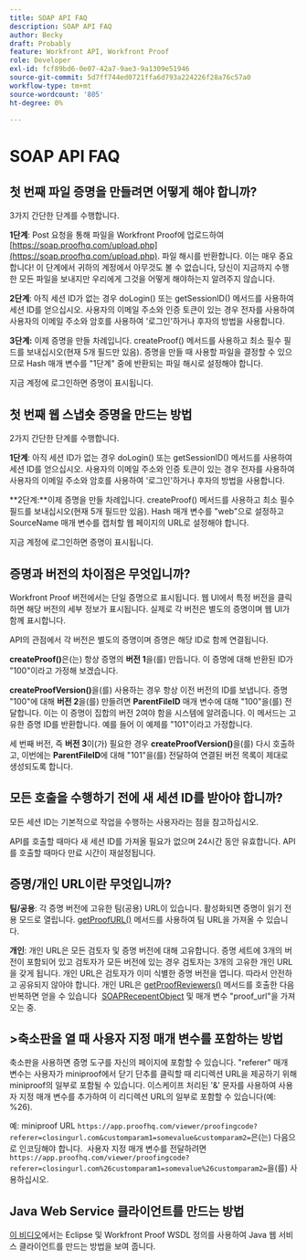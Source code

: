 ```yaml
---
title: SOAP API FAQ
description: SOAP API FAQ
author: Becky
draft: Probably
feature: Workfront API, Workfront Proof
role: Developer
exl-id: fcf89bd6-0e07-42a7-9ae3-9a1309e51946
source-git-commit: 5d7ff744ed0721ffa6d793a224226f28a76c57a0
workflow-type: tm+mt
source-wordcount: '805'
ht-degree: 0%

---
```


# SOAP API FAQ

## 첫 번째 파일 증명을 만들려면 어떻게 해야 합니까?

3가지 간단한 단계를 수행합니다.

**1단계**: Post 요청을 통해 파일을 Workfront Proof에 업로드하여  [https://soap.proofhq.com/upload.php](https://soap.proofhq.com/upload.php). 파일 해시를 반환합니다. 이는 매우 중요합니다! 이 단계에서 귀하의 계정에서 아무것도 볼 수 없습니다, 당신이 지금까지 수행 한 모든 파일을 보내지만 우리에게 그것을 어떻게 해야하는지 알려주지 않습니다.

**2단계**: 아직 세션 ID가 없는 경우 doLogin() 또는 getSessionID() 메서드를 사용하여 세션 ID를 얻으십시오. 사용자의 이메일 주소와 인증 토큰이 있는 경우 전자를 사용하여 사용자의 이메일 주소와 암호를 사용하여 &#39;로그인&#39;하거나 후자의 방법을 사용합니다.

**3단계:** 이제 증명을 만들 차례입니다. createProof() 메서드를 사용하고 최소 필수 필드를 보내십시오(현재 5개 필드만 있음). 증명을 만들 때 사용할 파일을 결정할 수 있으므로 Hash 매개 변수를 &quot;1단계&quot; 중에 반환되는 파일 해시로 설정해야 합니다.

지금 계정에 로그인하면 증명이 표시됩니다.

## 첫 번째 웹 스냅숏 증명을 만드는 방법

2가지 간단한 단계를 수행합니다.

**1단계**: 아직 세션 ID가 없는 경우 doLogin() 또는 getSessionID() 메서드를 사용하여 세션 ID를 얻으십시오. 사용자의 이메일 주소와 인증 토큰이 있는 경우 전자를 사용하여 사용자의 이메일 주소와 암호를 사용하여 &#39;로그인&#39;하거나 후자의 방법을 사용합니다.

**2단계:**이제 증명을 만들 차례입니다. createProof() 메서드를 사용하고 최소 필수 필드를 보내십시오(현재 5개 필드만 있음). Hash 매개 변수를 &quot;web&quot;으로 설정하고 SourceName 매개 변수를 캡처할 웹 페이지의 URL로 설정해야 합니다.

지금 계정에 로그인하면 증명이 표시됩니다.

## 증명과 버전의 차이점은 무엇입니까?

Workfront Proof 버전에서는 단일 증명으로 표시됩니다. 웹 UI에서 특정 버전을 클릭하면 해당 버전의 세부 정보가 표시됩니다. 실제로 각 버전은 별도의 증명이며 웹 UI가 함께 표시합니다.

API의 관점에서 각 버전은 별도의 증명이며 증명은 해당 ID로 함께 연결됩니다.

**createProof()**&#x200B;은(는) 항상 증명의 **버전 1**&#x200B;을(를) 만듭니다. 이 증명에 대해 반환된 ID가 &quot;100&quot;이라고 가정해 보겠습니다.

**createProofVersion()**&#x200B;을(를) 사용하는 경우 항상 이전 버전의 ID를 보냅니다. 증명 &quot;100&quot;에 대해 **버전 2**&#x200B;을(를) 만들려면 **ParentFileID** 매개 변수에 대해 &quot;100&quot;을(를) 전달합니다. 이는 이 증명이 집합의 버전 2여야 함을 시스템에 알려줍니다. 이 메서드는 고유한 증명 ID를 반환합니다. 예를 들어 이 예제를 &quot;101&quot;이라고 가정합니다.

세 번째 버전, 즉 **버전 3**&#x200B;이(가) 필요한 경우 **createProofVersion()**&#x200B;을(를) 다시 호출하고, 이번에는 **ParentFileID**&#x200B;에 대해 &quot;101&quot;을(를) 전달하여 연결된 버전 목록이 제대로 생성되도록 합니다.

## 모든 호출을 수행하기 전에 새 세션 ID를 받아야 합니까?

모든 세션 ID는 기본적으로 작업을 수행하는 사용자라는 점을 참고하십시오. 

API를 호출할 때마다 새 세션 ID를 가져올 필요가 없으며 24시간 동안 유효합니다. API를 호출할 때마다 만료 시간이 재설정됩니다.

## 증명/개인 URL이란 무엇입니까?

**팀/공용**: 각 증명 버전에 고유한 팀(공용) URL이 있습니다. 활성화되면 증명이 읽기 전용 모드로 열립니다. [getProofURL()](https://api.proofhq.com/home/proofs/getproofurl.html) 메서드를 사용하여 팀 URL을 가져올 수 있습니다.

**개인**: 개인 URL은 모든 검토자 및 증명 버전에 대해 고유합니다. 증명 세트에 3개의 버전이 포함되어 있고 검토자가 모든 버전에 있는 경우 검토자는 3개의 고유한 개인 URL을 갖게 됩니다. 개인 URL은 검토자가 이미 식별한 증명 버전을 엽니다. 따라서 안전하고 공유되지 않아야 합니다. 개인 URL은 [getProofReviewers()](https://api.proofhq.com/home/proofs/getproofreviewers.html) 메서드를 호출한 다음 반복하면 얻을 수 있습니다  [SOAPRecepentObject](https://api.proofhq.com/home/objects/soaprecipientobject.html) 및 매개 변수 &quot;proof_url&quot;을 가져오는 중.

## >축소판을 열 때 사용자 지정 매개 변수를 포함하는 방법

축소판을 사용하면 증명 도구를 자신의 페이지에 포함할 수 있습니다. &quot;referer&quot; 매개 변수는 사용자가 miniproof에서 닫기 단추를 클릭할 때 리디렉션 URL을 제공하기 위해 miniproof의 일부로 포함될 수 있습니다. 이스케이프 처리된 &#39;&amp;&#39; 문자를 사용하여 사용자 지정 매개 변수를 추가하여 이 리디렉션 URL의 일부로 포함할 수 있습니다(예: %26).

예: miniproof URL
`https://app.proofhq.com/viewer/proofingcode?referer=closingurl.com&customparam1=somevalue&customparam2=`은(는) 다음으로 인코딩해야 합니다. 
사용자 지정 매개 변수를 전달하려면 `https://app.proofhq.com/viewer/proofingcode?referer=closingurl.com%26customparam1=somevalue%26customparam2=`을(를) 사용하십시오.

## Java Web Service 클라이언트를 만드는 방법

[이 비디오](https://screencast.com/t/xsSNrqs5b)에서는 Eclipse 및 Workfront Proof WSDL 정의를 사용하여 Java 웹 서비스 클라이언트를 만드는 방법을 보여 줍니다.

